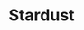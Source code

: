 ---
title: Stardust
year: 1947
opening_date: 1947-04-11
closing_date: 1947-04-18
layout: productions
image:
image_caption:
image_credit:
playbill: 
category: 
details:
  Theatre: Theatre Jacksonville
  Venue: Little Theatre
cast:
  Arthur Scott, Junior: Ken Bell
  Claire Carter: Velma Henning
  Cynthia Keene: Jeannette Baggerly
  Janet Ross: Susie M. Simpson
  Jerry Flanagan: Bob Powell
  John Redmond: Alfred Stone
  Madame DeFore: Miriam Searles
  Marion Phillips: Helen Kriebs
  Mavis Moriarity: Elaine Singer
  Miss Freeman: Maxine Browning
  Miss Robinson: Mary Frances Remley
  Mr. Craig Kendall Bach: Dean Robinson
  Phil Ford: Jimmie Best
  Prudence Mason: Alyce Aaron
  Raimund Brown: Richard Kirkpatrick
  Stella Brahms: Patricia Van de Velde
  Tad Voorhis: Bryant Simms
crew:
  Assistant Stage Manager: Harold Walker
  Director: L. Bramer Carlson
  Lighting controls: Su Hawkins
  Make-up: 
    - Elsie Foreman
    - June Davis
    - Nina Branch
    - Vonnie Patton
  Photographs in the lobby: Lloyd Sandgren
  Portrait of Miss Aaron: Jack Buffington
  Properties: 
    - Jane White
    - Mary Garcia
    - Rosa Harlan
  Scene painting and construction: 
    - Eugene Patton
    - Irma Jean Manning
    - James Best
    - Mary Garcia
    - Su Hawkins
    - Suzanne Kahr
    - Vonnie Patton
  Set and Lighting Design: Duke LeBrun
  Stage Manager: Dell Buffington
  Wardrobe: 
    - Edna Stegner
    - Nina Branch
---